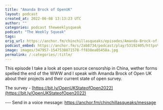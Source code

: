 ```yaml
---
title: "Amanda Brock of OpenUK"
layout: podcast
created_at: 2022-06-08 13:13:23 UTC
author: ""
categories: podcast theweeklysqueak
podcast: "The Weekly Squeak"
tags: 
orig_url: https://anchor.fm/chinchillasqueaks/episodes/Amanda-Brock-of-OpenUK-e1jlq8l
podcast_embed: https://anchor.fm/s/2ab8734/podcast/play/53192405/https%3A%2F%2Fd3ctxlq1ktw2nl.cloudfront.net%2Fstaging%2F2022-5-8%2F6c50cb45-7f42-0dcf-e90b-2a7a6bfc6adc.mp3
image: images/347957-1547538871578-ff838ea05458a.jpg
permalink: /:categories/:title/
---
```

This episode I take a look at open source censorship in China, wether forms spelled the end of the WWW and I speak with Amanda Brock of Open UK about their projects and their current state of open survey.  
  
The survey - [https://bit.ly/OpenUKStateofOpen2022](https://bit.ly/OpenUKStateofOpen2022)

--- Send in a voice message: https://anchor.fm/chinchillasqueaks/message
